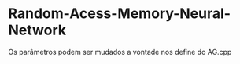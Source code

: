 # Random-Acess-Memory-Neural-Network
Os parâmetros podem ser mudados a vontade nos define do AG.cpp

